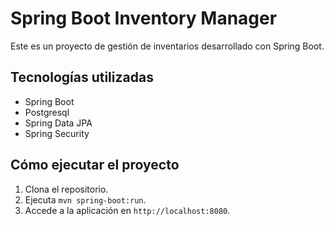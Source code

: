 # Spring Boot Inventory Manager

Este es un proyecto de gestión de inventarios desarrollado con Spring Boot.

## Tecnologías utilizadas
- Spring Boot
- Postgresql
- Spring Data JPA
- Spring Security

## Cómo ejecutar el proyecto
1. Clona el repositorio.
2. Ejecuta `mvn spring-boot:run`.
3. Accede a la aplicación en `http://localhost:8080`.

